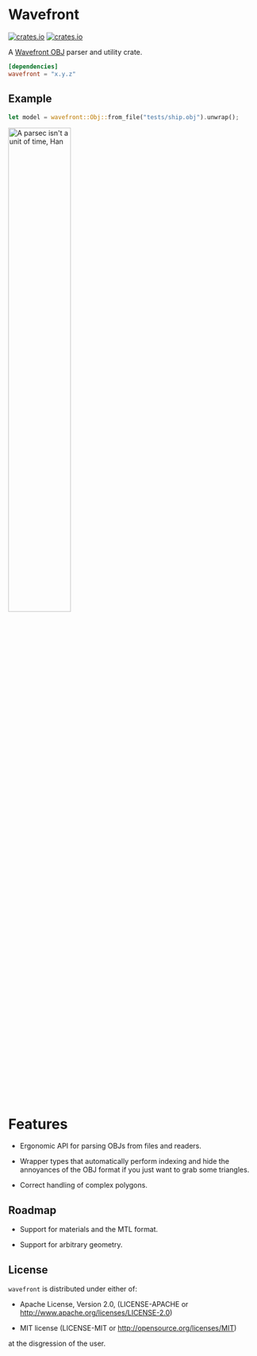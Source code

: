 # Wavefront

[![crates.io](https://img.shields.io/crates/v/wavefront.svg)](https://crates.io/crates/wavefront)
[![crates.io](https://docs.rs/wavefront/badge.svg)](https://docs.rs/wavefront)

A [Wavefront OBJ](https://en.wikipedia.org/wiki/Wavefront_.obj_file) parser and utility crate.

```toml
[dependencies]
wavefront = "x.y.z"
```

## Example

```rust
let model = wavefront::Obj::from_file("tests/ship.obj").unwrap();
```

<img src="https://raw.githubusercontent.com/zesterer/wavefront/master/misc/screenshot.png" alt="A parsec isn't a unit of time, Han" width="50%"/>

# Features

- Ergonomic API for parsing OBJs from files and readers.

- Wrapper types that automatically perform indexing and hide the annoyances of the OBJ format if you just want to
  grab some triangles.

- Correct handling of complex polygons.

## Roadmap

- Support for materials and the MTL format.

- Support for arbitrary geometry.

## License

`wavefront` is distributed under either of:

- Apache License, Version 2.0, (LICENSE-APACHE or http://www.apache.org/licenses/LICENSE-2.0)

- MIT license (LICENSE-MIT or http://opensource.org/licenses/MIT)

at the disgression of the user.
